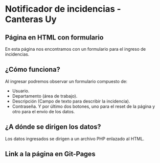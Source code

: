 # Notificador de incidencias - Canteras Uy
## Página en HTML con formulario
En esta página nos encontramos con un formulario para el ingreso de incidencias.
## ¿Cómo funciona?
Al ingresar podremos observar un formulario compuesto de:
* Usuario.
* Departamento (área de trabajo).
* Descripción (Campo de texto para describir la incidencia).
* Contraseña.
Y por último dos botones, uno para el reset de la página y otro para el envío de los datos.
## ¿A dónde se dirigen los datos?
Los datos ingresados se dirigen a un archivo PHP enlazado al HTML.
## Link a la página en Git-Pages

